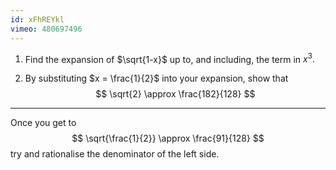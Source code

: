 ```yaml
---
id: xFhREYkl
vimeo: 480697496
---
```


 1. Find the expansion of $\sqrt{1-x}$ up to, and including, the term in $x^3.$

 1. By substituting $x = \frac{1}{2}$ into your expansion, show that
    $$
    \sqrt{2} \approx \frac{182}{128}
    $$

---

Once you get to
$$
\sqrt{\frac{1}{2}} \approx \frac{91}{128}
$$
try and rationalise the denominator of the left side.
